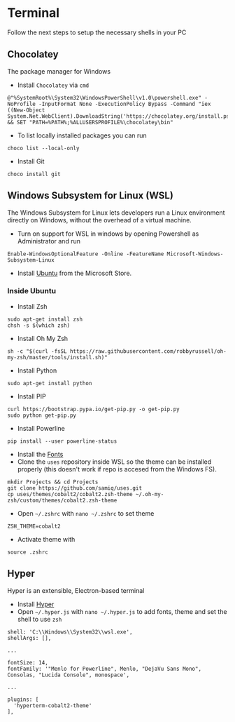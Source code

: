 # Terminal

Follow the next steps to setup the necessary shells in your PC

## Chocolatey

The package manager for Windows

- Install `Chocolatey` via `cmd`

```
@"%SystemRoot%\System32\WindowsPowerShell\v1.0\powershell.exe" -NoProfile -InputFormat None -ExecutionPolicy Bypass -Command "iex ((New-Object System.Net.WebClient).DownloadString('https://chocolatey.org/install.ps1'))" && SET "PATH=%PATH%;%ALLUSERSPROFILE%\chocolatey\bin"
```

- To list locally installed packages you can run

```
choco list --local-only
```

- Install Git

```
choco install git
```

## Windows Subsystem for Linux (WSL)

The Windows Subsystem for Linux lets developers run a Linux environment directly on Windows, without the overhead of a virtual machine.

- Turn on support for WSL in windows by opening Powershell as Administrator and run

```
Enable-WindowsOptionalFeature -Online -FeatureName Microsoft-Windows-Subsystem-Linux
```

- Install [Ubuntu](https://www.microsoft.com/en-us/p/ubuntu/9nblggh4msv6) from the Microsoft Store.

### Inside Ubuntu

- Install Zsh

```
sudo apt-get install zsh
chsh -s $(which zsh)
```

- Install Oh My Zsh

```
sh -c "$(curl -fsSL https://raw.githubusercontent.com/robbyrussell/oh-my-zsh/master/tools/install.sh)"
```

- Install Python

```
sudo apt-get install python
```

- Install PIP

```
curl https://bootstrap.pypa.io/get-pip.py -o get-pip.py
sudo python get-pip.py
```

- Install Powerline

```
pip install --user powerline-status
```

- Install the [Fonts](../fonts.md)
- Clone the `uses` repository inside WSL so the theme can be installed properly (this doesn't work if repo is accesed from the Windows FS).

```
mkdir Projects && cd Projects
git clone https://github.com/samiq/uses.git
cp uses/themes/cobalt2/cobalt2.zsh-theme ~/.oh-my-zsh/custom/themes/cobalt2.zsh-theme
```

- Open `~/.zshrc` with `nano ~/.zshrc` to set theme

```
ZSH_THEME=cobalt2
```

- Activate theme with

```
source .zshrc
```

## Hyper

Hyper is an extensible, Electron-based terminal

- Install [Hyper](https://hyper.is/)
- Open `~/.hyper.js` with `nano ~/.hyper.js` to add fonts, theme and set the shell to use `zsh`

```
shell: 'C:\\Windows\\System32\\wsl.exe',
shellArgs: [],

...

fontSize: 14,
fontFamily: '"Menlo for Powerline", Menlo, "DejaVu Sans Mono", Consolas, "Lucida Console", monospace',

...

plugins: [
  'hyperterm-cobalt2-theme'
],
```
